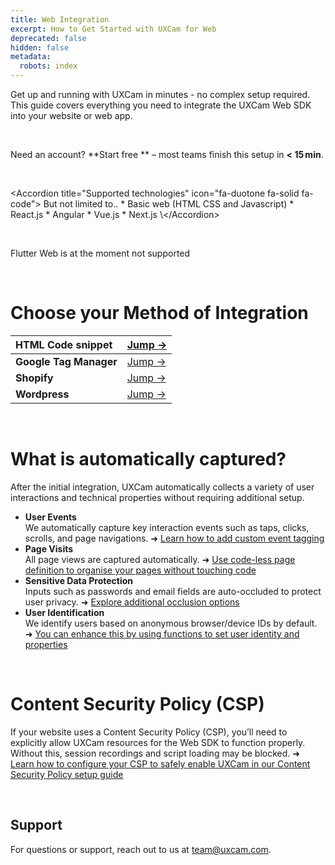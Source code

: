 ```yaml
---
title: Web Integration
excerpt: How to Get Started with UXCam for Web
deprecated: false
hidden: false
metadata:
  robots: index
---
```

Get up and running with UXCam in minutes - no complex setup required. This guide covers everything you need to integrate the UXCam Web SDK into your website or web app.

<br />

<GitHubCallout type="note">Need an account? \*\*<Anchor label="Start free" target="_blank" href="https://app.uxcam.com/signup">Start free</Anchor>            \*\* – most teams finish this setup in **\< 15 min**.</GitHubCallout>

<br />

\<Accordion title="Supported technologies" icon="fa-duotone fa-solid fa-code">
But not limited to..
\* Basic web (HTML CSS and Javascript)
\* React.js
\* Angular
\* Vue.js
\* Next.js
\\\</Accordion>

<br />

<GitHubCallout type="important">Flutter Web is at the moment not supported</GitHubCallout>

<br />

# Choose your Method of Integration

| HTML Code snippet      | <a href="html-snippet#">Jump →</a>      |
| :--------------------- | :-------------------------------------- |
| **Google Tag Manager** | <a href="google-tag-manage#">Jump →</a> |
| **Shopify**            | <a href="shopify#">Jump →</a>           |
| **Wordpress**          | <a href="wordpress#">Jump →</a>         |

<br />

# What is automatically captured?

After the initial integration, UXCam automatically collects a variety of user interactions and technical properties without requiring additional setup.

* **User Events**\
  We automatically capture key interaction events such as taps, clicks, scrolls, and page navigations.
  ➜ [Learn how to add custom event tagging](logging-custom-event#)
* **Page Visits**\
  All page views are captured automatically.
  ➜ [Use code-less page definition to organise your pages without touching code](define-pages-properties-to-simplify-data#)
* **Sensitive Data Protection**\
  Inputs such as passwords and email fields are auto-occluded to protect user privacy.
  ➜ [Explore additional occlusion options](occlusion#)
* **User Identification**\
  We identify users based on anonymous browser/device IDs by default.
  ➜ [You can enhance this by using functions to set user identity and properties](user-properties#)

<br />

# Content Security Policy (CSP)

If your website uses a Content Security Policy (CSP), you’ll need to explicitly allow UXCam resources for the Web SDK to function properly. Without this, session recordings and script loading may be blocked. ➜ [Learn how to configure your CSP to safely enable UXCam in our Content Security Policy setup guide](csp#)

<br />

## Support

For questions or support, reach out to us at [team@uxcam.com](mailto:team@uxcam.com).